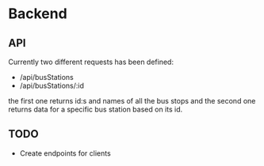 # Backend

## API

Currently two different requests has been defined:

- /api/busStations
- /api/busStations/:id

the first one returns id:s and names of all the bus stops and the second one returns data for a specific bus station based on its id.

## TODO

- Create endpoints for clients
